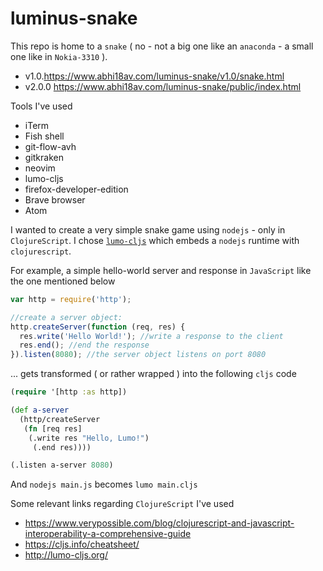 # luminus-snake

This repo is home to a `snake` ( no - not a big one like an `anaconda` - a small one like in `Nokia-3310` ).


- v1.0.https://www.abhi18av.com/luminus-snake/v1.0/snake.html
- v2.0.0 https://www.abhi18av.com/luminus-snake/public/index.html


Tools I've used

- iTerm
- Fish shell
- git-flow-avh
- gitkraken
- neovim
- lumo-cljs
- firefox-developer-edition
- Brave browser
- Atom


I wanted to create a very simple snake game using `nodejs` - only in `ClojureScript`. I chose [`lumo-cljs`](https://github.com/anmonteiro/lumo)  which embeds a `nodejs` runtime with `clojurescript`.

For example, a simple hello-world server and response in `JavaScript` like the one mentioned below

```javascript
var http = require('http');

//create a server object:
http.createServer(function (req, res) {
  res.write('Hello World!'); //write a response to the client
  res.end(); //end the response
}).listen(8080); //the server object listens on port 8080

```

... gets transformed ( or rather wrapped ) into the following `cljs` code

```clojure
(require '[http :as http])

(def a-server
  (http/createServer
   (fn [req res]
    (.write res "Hello, Lumo!")
     (.end res))))

(.listen a-server 8080)

```


And `nodejs main.js` becomes `lumo main.cljs`




Some relevant links regarding `ClojureScript` I've used

- https://www.verypossible.com/blog/clojurescript-and-javascript-interoperability-a-comprehensive-guide
- https://cljs.info/cheatsheet/
- http://lumo-cljs.org/
